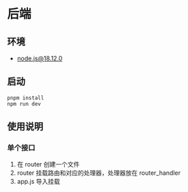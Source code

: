 # 后端

## 环境

- node.js@18.12.0

## 启动

```
pnpm install
npm run dev
```

## 使用说明

### 单个接口

1. 在 router 创建一个文件
2. router 挂载路由和对应的处理器，处理器放在 router_handler
3. app.js 导入挂载
